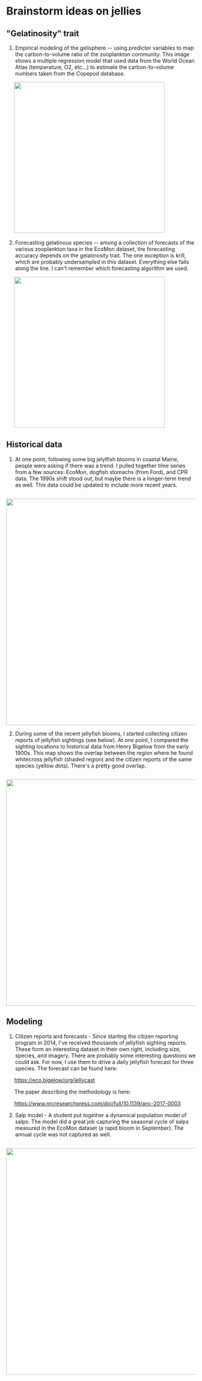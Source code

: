 # Brainstorm ideas on jellies

## "Gelatinosity" trait

1. Empirical modeling of the gelisphere -- using predictor variables to map the carbon-to-volume 
ratio of the zooplankton community. This image shows a multiple regression model that used data from the World Ocean Atlas (temperature, O2, etc...) to estimate the carbon-to-volume numbers taken from the Copepod database.

`   `<img src="https://SeascapeScience.github.io/images/GeliMultiregress04.jpg" width="400">

2. Forecasting gelatinous species -- among a collection of forecasts of the various zooplankton taxa in the EcoMon dataset, the forecasting accuracy depends on the gelatinosity trait. The one exception is krill, which are probably undersampled in this dataset. Everything else falls along the line. I can't remember which forecasting algorithm we used.

`   `<img src="https://SeascapeScience.github.io/images/GelatinosityForecastAccuracy.png" width="400">

## Historical data

1. At one point, following some big jelylfish blooms in coastal Maine, people were asking if there was a trend. I pulled together time series from a few sources: EcoMon, dogfish stomachs (from Ford), and CPR data. The 1990s shift stood out, but maybe there is a longer-term trend as well. This data could be updated to include more recent years.

`   `<img src="https://SeascapeScience.github.io/images/JellyTimeSeriesMaine.png" width="600">

2. During some of the recent jellyfish blooms, I started collecting citizen reports of jellyfish sightings (see below). At one point, I compared the sighting locations to historical data from Henry Bigelow from the early 1900s. This map shows the overlap between the region where he found whitecross jellyfish (shaded region) and the citizen reports of the same species (yellow dots). There's a pretty good overlap.

`   `<img src="https://SeascapeScience.github.io/images/JellyMaps02_Bigelow.jpg" width="600">

## Modeling

1. Citizen reports and forecasts -  Since starting the citizen reporting program in 2014, I've received thousands of jellyfish sighting reports. These form an interesting dataset in their own right, including size, species, and imagery. There are probably some interesting questions we could ask. For now, I use them to drive a daily jellyfish forecast for three species. The forecast can be found here:

`   `<https://eco.bigelow/org/jellycast>

`   `The paper describing the methodology is here:

`   `<https://www.nrcresearchpress.com/doi/full/10.1139/anc-2017-0003>

2. Salp model -  A student put together a dynamical population model of salps. The model did a great job capturing the seasonal cycle of salps measured in the EcoMon dataset (a rapid bloom in September). The annual cycle was not captured as well.

`   `<img src="https://SeascapeScience.github.io/images/SalpModel.png" width="600">

